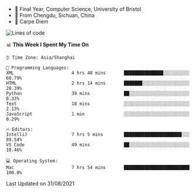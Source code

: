 - :school: Final Year, Computer Science, University of Bristol 
- :panda_face: From Chengdu, Sichuan, China
- :musical_keyboard: Carpe Diem

<!--START_SECTION:waka-->
![Lines of code](https://img.shields.io/badge/From%20Hello%20World%20I%27ve%20Written-115540%20lines%20of%20code-blue)

📊 **This Week I Spent My Time On** 

```text
⌚︎ Time Zone: Asia/Shanghai

💬 Programming Languages: 
XML                      4 hrs 48 mins       ███████████████░░░░░░░░░░   60.79% 
HTML                     2 hrs 14 mins       ███████░░░░░░░░░░░░░░░░░░   28.39% 
Python                   39 mins             ██░░░░░░░░░░░░░░░░░░░░░░░   8.33% 
Text                     10 mins             ░░░░░░░░░░░░░░░░░░░░░░░░░   2.13% 
JavaScript               1 min               ░░░░░░░░░░░░░░░░░░░░░░░░░   0.29%

🔥 Editors: 
IntelliJ                 7 hrs 5 mins        ██████████████████████░░░   89.54% 
VS Code                  49 mins             ██░░░░░░░░░░░░░░░░░░░░░░░   10.46%

💻 Operating System: 
Mac                      7 hrs 54 mins       █████████████████████████   100.0%

```


 Last Updated on 31/08/2021
<!--END_SECTION:waka-->
